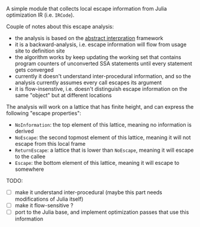 A simple module that collects local escape information from Julia optimization IR (i.e. `IRCode`).

Couple of notes about this escape analysis:
- the analysis is based on the [abstract interpration](https://aviatesk.github.io/posts/data-flow-problem/) framework
- it is a backward-analysis, i.e. escape information will flow from usage site to definition site
- the algorithm works by keep updating the working set that contains program counters of unconverted SSA statements until every statement gets converged
- currently it doesn't understand inter-procedural information, and so the analysis currently assumes every call escapes its argument
- it is flow-insenstive, i.e. doesn't distinguish escape information on the same "object" but at different locations

The analysis will work on a lattice that has finite height, and can express the following "escape properties":
- `NoInformation`: the top element of this lattice, meaning no information is derived
- `NoEscape`: the second topmost element of this lattice, meaning it will not escape from this local frame
- `ReturnEscape`: a lattice that is lower than `NoEscape`, meaning it will escape to the callee
- `Escape`: the bottom element of this lattice, meaning it will escape to somewhere

TODO:
- [ ] make it understand inter-procedural (maybe this part needs modifications of Julia itself)
- [ ] make it flow-sensitive ?
- [ ] port to the Julia base, and implement optimization passes that use this information
